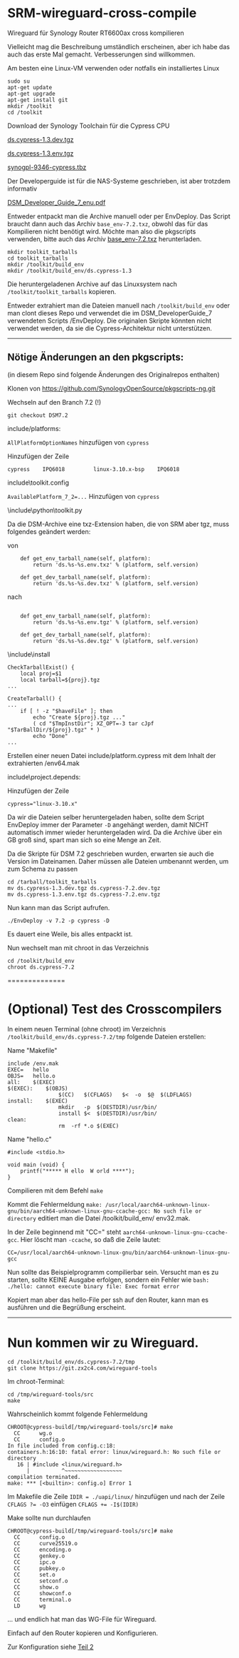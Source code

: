 # SRM-wireguard-cross-compile
Wireguard für Synology Router RT6600ax cross kompilieren

Vielleicht mag die Beschreibung umständlich erscheinen, aber ich habe das auch das erste Mal gemacht. Verbesserungen sind willkommen.

Am besten eine Linux-VM verwenden oder notfalls ein installiertes Linux

```
sudo su
apt-get update
apt-get upgrade
apt-get install git
mkdir /toolkit
cd /toolkit
```

Download der Synology Toolchain für die Cypress CPU

[ds.cypress-1.3.dev.tgz](https://global.synologydownload.com/download/ToolChain/toolkit/1.3/cypress/ds.cypress-1.3.dev.tgz)

[ds.cypress-1.3.env.tgz](https://global.synologydownload.com/download/ToolChain/toolkit/1.3/cypress/ds.cypress-1.3.env.tgz)

[synogpl-9346-cypress.tbz](https://global.synologydownload.com/download/ToolChain/Synology%20NAS%20GPL%20Source/1.3-9346/cypress/synogpl-9346-cypress.tbz)

Der Developerguide ist für die NAS-Systeme geschrieben, ist aber trotzdem informativ

[DSM_Developer_Guide_7_enu.pdf](https://global.download.synology.com/download/Document/Software/DeveloperGuide/Os/DSM/All/enu/DSM_Developer_Guide_7_enu.pdf)

Entweder entpackt man die Archive manuell oder per EnvDeploy. Das Script braucht dann auch das Archiv ```base_env-7.2.txz```, obwohl das für das Kompilieren nicht benötigt wird.
Möchte man also die pkgscripts verwenden, bitte auch das Archiv [base_env-7.2.txz](https://global.synologydownload.com/download/ToolChain/toolkit/7.2/base/base_env-7.2.txz) herunterladen.

```
mkdir toolkit_tarballs
cd toolkit_tarballs
mkdir /toolkit/build_env
mkdir /toolkit/build_env/ds.cypress-1.3
```

Die heruntergeladenen Archive auf das Linuxsystem nach ```/toolkit/toolkit_tarballs``` kopieren.

Entweder extrahiert man die Dateien manuell nach ```/toolkit/build_env``` oder man clont dieses Repo und verwendet die im DSM_DeveloperGuide_7 verwendeten Scripts /EnvDeploy. Die originalen Skripte könnten nicht verwendet werden, da sie die Cypress-Architektur nicht unterstützen. 

-------------
## Nötige Änderungen an den pkgscripts:
(in diesem Repo sind folgende Änderungen des Originalrepos enthalten)

Klonen von
https://github.com/SynologyOpenSource/pkgscripts-ng.git

Wechseln auf den Branch 7.2  (!)
 
 ```git checkout DSM7.2```

include/platforms:

```AllPlatformOptionNames``` hinzufügen von ```cypress```


 Hinzufügen der Zeile

 ```
 cypress  	IPQ6018			linux-3.10.x-bsp	IPQ6018
```


include\toolkit.config

```AvailablePlatform_7_2=...```
Hinzufügen von ```cypress```


\include\python\toolkit.py

Da die DSM-Archive eine txz-Extension haben, die von SRM aber tgz, muss folgendes geändert werden:

von
```
    def get_env_tarball_name(self, platform):
        return 'ds.%s-%s.env.txz' % (platform, self.version)

    def get_dev_tarball_name(self, platform):
        return 'ds.%s-%s.dev.txz' % (platform, self.version)

```

nach

```

    def get_env_tarball_name(self, platform):
        return 'ds.%s-%s.env.tgz' % (platform, self.version)

    def get_dev_tarball_name(self, platform):
        return 'ds.%s-%s.dev.tgz' % (platform, self.version)

```

\include\install

```
CheckTarballExist() {
	local proj=$1
	local tarball=${proj}.tgz
...
```

```
CreateTarball() {
...
	if [ ! -z "$haveFile" ]; then
		echo "Create ${proj}.tgz ..."
		( cd "$TmpInstDir"; XZ_OPT=-3 tar cJpf "$TarBallDir/${proj}.tgz" * )
		echo "Done"
...
```

Erstellen einer neuen Datei include/platform.cypress mit dem Inhalt der extrahierten /env64.mak

include\project.depends:

Hinzufügen der Zeile 

```cypress="linux-3.10.x"```

Da wir die Dateien selber heruntergeladen haben, sollte dem Script EnvDeploy immer der Parameter ```-D``` angehängt werden, damit NICHT automatisch immer wieder heruntergeladen wird. Da die Archive über ein GB groß sind, spart man sich so eine Menge an Zeit.

Da die Skripte für DSM 7.2 geschrieben wurden, erwarten sie auch die Version im Dateinamen. Daher müssen alle Dateien umbenannt werden, um zum Schema zu passen

```
cd /tarball/toolkit_tarballs
mv ds.cypress-1.3.dev.tgz ds.cypress-7.2.dev.tgz
mv ds.cypress-1.3.env.tgz ds.cypress-7.2.env.tgz
```

Nun kann man das Script aufrufen.

```
./EnvDeploy -v 7.2 -p cypress -D
```

Es dauert eine Weile, bis alles entpackt ist.

Nun wechselt man mit chroot in das Verzeichnis

```
cd /toolkit/build_env
chroot ds.cypress-7.2
```

==============

# (Optional) Test des Crosscompilers

In einem neuen Terminal (ohne chroot) im Verzeichnis ```/toolkit/build_env/ds.cypress-7.2/tmp``` folgende Dateien erstellen:


Name "Makefile"
```
include	/env.mak
EXEC=	hello
OBJS=	hello.o
all:	$(EXEC)
$(EXEC):	$(OBJS)
				$(CC)	$(CFLAGS)	$<	-o	$@	$(LDFLAGS)
install:	$(EXEC)
				mkdir	-p	$(DESTDIR)/usr/bin/
				install	$<	$(DESTDIR)/usr/bin/
clean:
				rm	-rf	*.o	$(EXEC)
```

Name "hello.c"

```
#include <stdio.h>

void main (void) {
    printf("***** H ello  W orld ****");
}

```

Compilieren mit dem Befehl
```make```

Kommt die Fehlermeldung ```make: /usr/local/aarch64-unknown-linux-gnu/bin/aarch64-unknown-linux-gnu-ccache-gcc: No such file or directory``` editiert man die Datei /toolkit/build_env/ env32.mak. 

In der Zeile beginnend mit "CC=" steht ```aarch64-unknown-linux-gnu-ccache-gcc```. Hier löscht man ```-ccache```, so daß die Zeile lautet:

```
CC=/usr/local/aarch64-unknown-linux-gnu/bin/aarch64-unknown-linux-gnu-gcc
```

Nun sollte das Beispielprogramm compilierbar sein.
Versucht man es zu starten, sollte KEINE Ausgabe erfolgen, sondern ein Fehler wie ```bash: ./hello: cannot execute binary file: Exec format error```

Kopiert man aber das hello-File per ssh auf den Router, kann man es ausführen und die Begrüßung erscheint.

------------

# Nun kommen wir zu Wireguard.

```
cd /toolkit/build_env/ds.cypress-7.2/tmp
git clone https://git.zx2c4.com/wireguard-tools
```

Im chroot-Terminal:
```
cd /tmp/wireguard-tools/src
make
```

Wahrscheinlich kommt folgende Fehlermeldung
```
CHROOT@cypress-build[/tmp/wireguard-tools/src]# make
  CC      wg.o
  CC      config.o
In file included from config.c:18:
containers.h:16:10: fatal error: linux/wireguard.h: No such file or directory
   16 | #include <linux/wireguard.h>
      |          ^~~~~~~~~~~~~~~~~~~
compilation terminated.
make: *** [<builtin>: config.o] Error 1
```

Im Makefile die Zeile ```IDIR = ./uapi/linux/```
hinzufügen und nach der Zeile ```CFLAGS ?= -O3``` einfügen ```CFLAGS += -I$(IDIR)```

Make sollte nun durchlaufen

```
CHROOT@cypress-build[/tmp/wireguard-tools/src]# make
  CC      config.o
  CC      curve25519.o
  CC      encoding.o
  CC      genkey.o
  CC      ipc.o
  CC      pubkey.o
  CC      set.o
  CC      setconf.o
  CC      show.o
  CC      showconf.o
  CC      terminal.o
  LD      wg

```

... und endlich hat man das WG-File für Wireguard.

Einfach auf den Router kopieren und Konfigurieren.

Zur Konfiguration siehe [Teil 2](README_CONFIG.md)